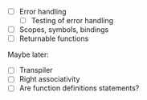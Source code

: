 - [ ] Error handling
  - [ ] Testing of error handling
- [ ] Scopes, symbols, bindings
- [ ] Returnable functions

Maybe later:

- [ ] Transpiler
- [ ] Right associativity
- [ ] Are function definitions statements?
